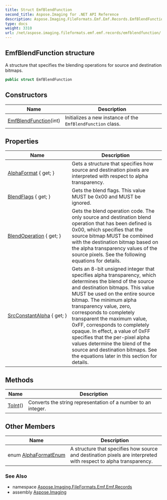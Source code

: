 ```yaml
---
title: Struct EmfBlendFunction
second_title: Aspose.Imaging for .NET API Reference
description: Aspose.Imaging.FileFormats.Emf.Emf.Records.EmfBlendFunction struct. A structure that specifies the blending operations for source and destination bitmaps
type: docs
weight: 3310
url: /net/aspose.imaging.fileformats.emf.emf.records/emfblendfunction/
---
```

## EmfBlendFunction structure

A structure that specifies the blending operations for source and destination bitmaps.

```csharp
public struct EmfBlendFunction
```

## Constructors

| Name | Description |
| --- | --- |
| [EmfBlendFunction](emfblendfunction/)(int) | Initializes a new instance of the `EmfBlendFunction` class. |

## Properties

| Name | Description |
| --- | --- |
| [AlphaFormat](../../aspose.imaging.fileformats.emf.emf.records/emfblendfunction/alphaformat/) { get; } | Gets a structure that specifies how source and destination pixels are interpreted with respect to alpha transparency. |
| [BlendFlags](../../aspose.imaging.fileformats.emf.emf.records/emfblendfunction/blendflags/) { get; } | Gets the blend flags. This value MUST be 0x00 and MUST be ignored. |
| [BlendOperation](../../aspose.imaging.fileformats.emf.emf.records/emfblendfunction/blendoperation/) { get; } | Gets the blend operation code. The only source and destination blend operation that has been defined is 0x00, which specifies that the source bitmap MUST be combined with the destination bitmap based on the alpha transparency values of the source pixels. See the following equations for details. |
| [SrcConstantAlpha](../../aspose.imaging.fileformats.emf.emf.records/emfblendfunction/srcconstantalpha/) { get; } | Gets an 8-bit unsigned integer that specifies alpha transparency, which determines the blend of the source and destination bitmaps. This value MUST be used on the entire source bitmap. The minimum alpha transparency value, zero, corresponds to completely transparent the maximum value, 0xFF, corresponds to completely opaque. In effect, a value of 0xFF specifies that the per-pixel alpha values determine the blend of the source and destination bitmaps. See the equations later in this section for details. |

## Methods

| Name | Description |
| --- | --- |
| [ToInt](../../aspose.imaging.fileformats.emf.emf.records/emfblendfunction/toint/)() | Converts the string representation of a number to an integer. |

## Other Members

| Name | Description |
| --- | --- |
| enum [AlphaFormatEnum](../../aspose.imaging.fileformats.emf.emf.records/emfblendfunction.alphaformatenum) | A structure that specifies how source and destination pixels are interpreted with respect to alpha transparency. |

### See Also

* namespace [Aspose.Imaging.FileFormats.Emf.Emf.Records](../../aspose.imaging.fileformats.emf.emf.records/)
* assembly [Aspose.Imaging](../../)


